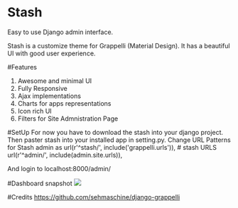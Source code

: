 # Stash
Easy to use Django admin interface.

Stash is a customize theme for Grappelli (Material Design). It has a beautiful UI with good user experience. 

#Features
1. Awesome and minimal UI
2. Fully Responsive
3. Ajax implementations
4. Charts for apps representations
5. Icon rich UI
6. Filters for Site Admnistration Page

#SetUp
For now you have to download the stash into your django project.
Then paster stash into your installed app in setting.py.
Change URL Patterns for Stash admin as 
  url(r'^stash/', include('grappelli.urls')), # stash URLS
  url(r'^admin/', include(admin.site.urls)),

And login to localhost:8000/admin/

#Dashboard snapshot
<img src="images/Stash/images/Screen Shot 1938-06-27 at 12.59.50 PM.png">

#Credits
https://github.com/sehmaschine/django-grappelli

